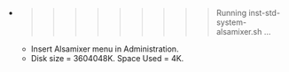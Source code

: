 * >>>>>>>>> Running inst-std-system-alsamixer.sh ...
  * Insert Alsamixer menu in Administration.
  * Disk size = 3604048K. Space Used = 4K.
